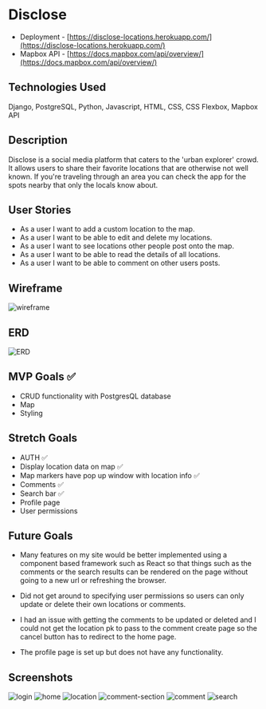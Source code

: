 # Disclose
- Deployment - [https://disclose-locations.herokuapp.com/](https://disclose-locations.herokuapp.com/)
- Mapbox API - [https://docs.mapbox.com/api/overview/](https://docs.mapbox.com/api/overview/)

## Technologies Used
Django, PostgreSQL, Python, Javascript, HTML, CSS, CSS Flexbox, Mapbox API

## Description
Disclose is a social media platform that caters to the 'urban explorer' crowd. It allows users to share their favorite locations that are otherwise not well known. If you're traveling through an area you can check the app for the spots nearby that only the locals know about. 

## User Stories
- As a user I want to add a custom location to the map.
- As a user I want to be able to edit and delete my locations.
- As a user I want to see locations other people post onto the map.
- As a user I want to be able to read the details of all locations.
- As a user I want to be able to comment on other users posts.

## Wireframe
![wireframe](https://github.com/JCollinJones25/disclose/blob/main/images/wireframe.png?raw=true)

## ERD
![ERD](https://github.com/JCollinJones25/disclose/blob/main/images/ERD.png?raw=true)

## MVP Goals ✅
- CRUD functionality with PostgresQL database
- Map
- Styling

## Stretch Goals
- AUTH ✅
- Display location data on map ✅
- Map markers have pop up window with location info ✅
- Comments ✅
- Search bar ✅
- Profile page 
- User permissions

## Future Goals

- Many features on my site would be better implemented using a component based framework such as React so that things such as the comments or the search results can be rendered on the page without going to a new url or refreshing the browser.

- Did not get around to specifying user permissions so users can only update or delete their own locations or comments.

- I had an issue with getting the comments to be updated or deleted and I could not get the location pk to pass to the comment create page so the cancel button has to redirect to the home page. 

- The profile page is set up but does not have any functionality.

## Screenshots

![login](https://github.com/JCollinJones25/disclose/blob/main/images/login.png)
![home](https://github.com/JCollinJones25/disclose/blob/main/images/home.png)
![location](https://github.com/JCollinJones25/disclose/blob/main/images/location.png)
![comment-section](https://github.com/JCollinJones25/disclose/blob/main/images/comment-section.png)
![comment](https://github.com/JCollinJones25/disclose/blob/main/images/comment.png)
![search](https://github.com/JCollinJones25/disclose/blob/main/images/search.png)
